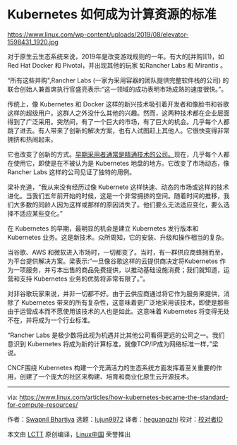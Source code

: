 [#]: collector: (lujun9972)
[#]: translator: (heguangzhi)
[#]: reviewer: ( )
[#]: publisher: ( )
[#]: url: ( )
[#]: subject: (How Kubernetes Became the Standard for Compute Resources)
[#]: via: (https://www.linux.com/articles/how-kubernetes-became-the-standard-for-compute-resources/)
[#]: author: (Swapnil Bhartiya https://www.linux.com/author/swapnil/)

Kubernetes 如何成为计算资源的标准
======


<https://www.linux.com/wp-content/uploads/2019/08/elevator-1598431_1920.jpg>

对于原生云生态系统来说，2019年是改变游戏规则的一年。有大的[并购][1)，如 Red Hat Docker 和 Pivotal，并出现其他的玩家 如Rancher Labs 和 Mirantis 。

“所有这些并购",Rancher Labs (一家为采用容器的团队提供完整软件栈的公司) 的联合创始人兼首席执行官盛亮表示:“这一领域的成功表明市场成熟的速度很快。”。

传统上，像 Kubernetes 和 Docker 这样的新兴技术吸引着开发者和像脸书和谷歌这样的超级用户。这群人之外没什么其他的兴趣。然而，这两种技术都在企业层面得到了广泛采用。突然间，有了一个巨大的市场，有了巨大的机会。几乎每个人都跳了进去。有人带来了创新的解决方案，也有人试图赶上其他人。它很快变得非常拥挤和热闹起来。

它也改变了创新的方式。[早期采用者通常是精通技术的公司。][2]现在，几乎每个人都在使用它，即使是在不被认为是 Kubernetes 地盘的地方。它改变了市场动态，像 Rancher Labs 这样的公司见证了独特的用例。

梁补充道，“我从来没有经历过像 Kubernete 这样快速、动态的市场或这样的技术进化。当我们五年前开始的时候，这是一个非常拥挤的空间。随着时间的推移，我们大多数的同龄人因为这样或那样的原因消失了。他们要么无法适应变化，要么选择不适应某些变化。”

在 Kubernetes 的早期，最明显的机会是建立 Kubernetes 发行版本和 Kubernetes 业务。这是新技术。众所周知，它的安装、升级和操作相当的复杂。

当谷歌、AWS 和微软进入市场时，一切都变了。当时，有一群供应商蜂拥而至，为平台提供解决方案。梁表示:“一旦像谷歌这样的云提供商决定将Kubernetes 作为一项服务，并亏本出售的商品免费提供，以推动基础设施消费；我们就知道，运营和支持 Kubernetes 业务的优势将非常有限了。”。

对非谷歌玩家来说，并非一切都不好。由于云供应商通过将它作为服务来提供，消除了 Kubernetes 带来的所有复杂性，这意味着更广泛地采用该技术，即使是那些由于运营成本而不愿使用该技术的人也是如此。这意味着 Kubernetes 将变得无处不在，并将成为一个行业标准。

“Rancher Labs 是极少数将此视为机遇并比其他公司看得更远的公司之一。我们意识到 Kubernetes 将成为新的计算标准，就像TCP/IP成为网络标准一样，”梁说。

CNCF围绕 Kubernetes 构建一个充满活力的生态系统方面发挥着至关重要的作用，创建了一个庞大的社区来构建、培育和商业化原生云开源技术。

--------------------------------------------------------------------------------

via: https://www.linux.com/articles/how-kubernetes-became-the-standard-for-compute-resources/

作者：[Swapnil Bhartiya][a]
选题：[lujun9972][b]
译者：[heguangzhi](https://github.com/heguangzhi)
校对：[校对者ID](https://github.com/校对者ID)

本文由 [LCTT](https://github.com/LCTT/TranslateProject) 原创编译，[Linux中国](https://linux.cn/) 荣誉推出

[a]: https://www.linux.com/author/swapnil/
[b]: https://github.com/lujun9972
[1]: https://www.cloudfoundry.org/blog/2019-is-the-year-of-consolidation-why-ibms-deal-with-red-hat-is-a-harbinger-of-things-to-come/
[2]: https://www.packet.com/blog/open-source-season-on-the-kubernetes-highway/
